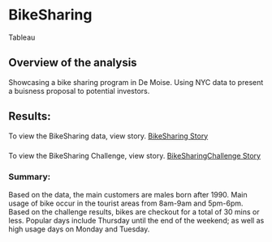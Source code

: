 # BikeSharing
Tableau
## Overview of the analysis
Showcasing a bike sharing program in De Moise. Using NYC data to present a buisness proposal to potential investors. 
## Results: 
To view the BikeSharing data, view story. 
[BikeSharing Story](https://public.tableau.com/app/profile/byanka.partlow2488/viz/BikeSharing_github/BikeAnalysis?publish=yes/target="_blank")
###
To view the BikeSharing Challenge, view story. 
[BikeSharingChallenge Story](https://public.tableau.com/app/profile/byanka.partlow2488/viz/BikeSharingChallenge_16433547259850/BikeTripAnalysis?publish=yes/{target="_blank"})

### Summary: 
Based on the data, the main customers are males born after 1990. Main usage of bike occur in the tourist areas from 8am-9am and 5pm-6pm. Based on the challenge results, bikes are checkout for a total of 30 mins or less. Popular days include Thursday until the end of the weekend; as well as high usage days on Monday and Tuesday.    
 
